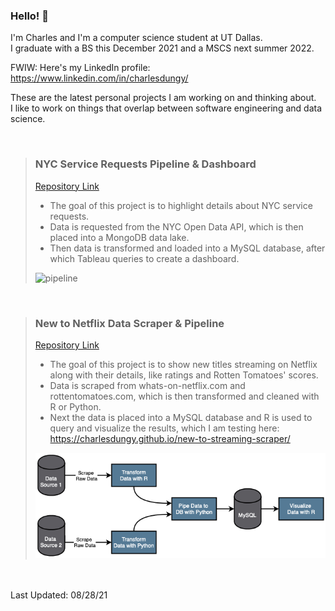 ### Hello! 👋

<p>I'm Charles and I'm a computer science student at UT Dallas.<br>
I graduate with a BS this December 2021 and a MSCS next summer 2022.</p>

FWIW: Here's my LinkedIn profile: https://www.linkedin.com/in/charlesdungy/

These are the latest personal projects I am working on and thinking about.<br>
I like to work on things that overlap between software engineering and data science.

<br>

> ### NYC Service Requests Pipeline & Dashboard
> [Repository Link](https://github.com/charlesdungy/nyc-service-requests-pipeline)
> - The goal of this project is to highlight details about NYC service requests.
> - Data is requested from the NYC Open Data API, which is then placed into a MongoDB data lake.
> - Then data is transformed and loaded into a MySQL database, after which Tableau queries to create a dashboard.
> <img src="https://github.com/charlesdungy/nyc-service-requests-pipeline/blob/main/data/images/nyc_pipeline.png?raw=true" alt="pipeline"/>
> 

<br>

> ### New to Netflix Data Scraper & Pipeline
> [Repository Link](https://github.com/charlesdungy/new-to-streaming-scraper)
> - The goal of this project is to show new titles streaming on Netflix along with their details, like ratings and Rotten Tomatoes' scores.
> - Data is scraped from whats-on-netflix.com and rottentomatoes.com, which is then transformed and cleaned with R or Python.
> - Next the data is placed into a MySQL database and R is used to query and visualize the results, which I am testing here: https://charlesdungy.github.io/new-to-streaming-scraper/
> <img src="https://github.com/charlesdungy/new-to-streaming-scraper/blob/main/data/images/new-to-streaming-pipeline.png?raw=true" alt="pipeline"/>
>


<br><br>Last Updated: 08/28/21
